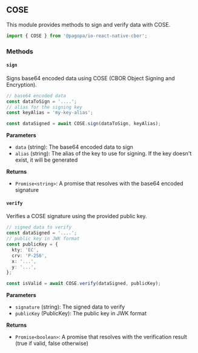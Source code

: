 ## COSE

This module provides methods to sign and verify data with COSE.

```typescript
import { COSE } from '@pagopa/io-react-native-cbor';
```

### Methods

#### `sign`

Signs base64 encoded data using COSE (CBOR Object Signing and Encryption).

```typescript
// base64 encoded data
const dataToSign = '....';
// alias for the signing key
const keyAlias = 'my-key-alias';

const dataSigned = await COSE.sign(dataToSign, keyAlias);
```

**Parameters**

- `data` (string): The base64 encoded data to sign
- `alias` (string): The alias of the key to use for signing. If the key doesn't exist, it will be generated

**Returns**

- `Promise<string>`: A promise that resolves with the base64 encoded signature

#### `verify`

Verifies a COSE signature using the provided public key.

```typescript
// signed data to verify
const dataSigned = '....';
// public key in JWK format
const publicKey = {
  kty: 'EC',
  crv: 'P-256',
  x: '...',
  y: '...',
};

const isValid = await COSE.verify(dataSigned, publicKey);
```

**Parameters**

- `signature` (string): The signed data to verify
- `publicKey` (PublicKey): The public key in JWK format

**Returns**

- `Promise<boolean>`: A promise that resolves with the verification result (true if valid, false otherwise)
